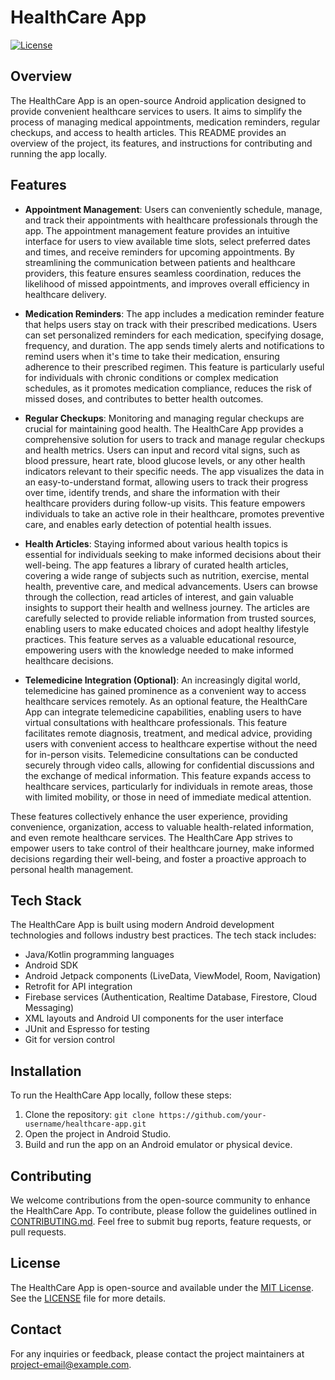 # HealthCare App

[![License](https://img.shields.io/badge/License-MIT-blue.svg)](https://opensource.org/licenses/MIT)

## Overview
The HealthCare App is an open-source Android application designed to provide convenient healthcare services to users. It aims to simplify the process of managing medical appointments, medication reminders, regular checkups, and access to health articles. This README provides an overview of the project, its features, and instructions for contributing and running the app locally.

## Features
- **Appointment Management**: Users can conveniently schedule, manage, and track their appointments with healthcare professionals through the app. The appointment management feature provides an intuitive interface for users to view available time slots, select preferred dates and times, and receive reminders for upcoming appointments. By streamlining the communication between patients and healthcare providers, this feature ensures seamless coordination, reduces the likelihood of missed appointments, and improves overall efficiency in healthcare delivery.

- **Medication Reminders**: The app includes a medication reminder feature that helps users stay on track with their prescribed medications. Users can set personalized reminders for each medication, specifying dosage, frequency, and duration. The app sends timely alerts and notifications to remind users when it's time to take their medication, ensuring adherence to their prescribed regimen. This feature is particularly useful for individuals with chronic conditions or complex medication schedules, as it promotes medication compliance, reduces the risk of missed doses, and contributes to better health outcomes.

- **Regular Checkups**: Monitoring and managing regular checkups are crucial for maintaining good health. The HealthCare App provides a comprehensive solution for users to track and manage regular checkups and health metrics. Users can input and record vital signs, such as blood pressure, heart rate, blood glucose levels, or any other health indicators relevant to their specific needs. The app visualizes the data in an easy-to-understand format, allowing users to track their progress over time, identify trends, and share the information with their healthcare providers during follow-up visits. This feature empowers individuals to take an active role in their healthcare, promotes preventive care, and enables early detection of potential health issues.
- **Health Articles**: Staying informed about various health topics is essential for individuals seeking to make informed decisions about their well-being. The app features a library of curated health articles, covering a wide range of subjects such as nutrition, exercise, mental health, preventive care, and medical advancements. Users can browse through the collection, read articles of interest, and gain valuable insights to support their health and wellness journey. The articles are carefully selected to provide reliable information from trusted sources, enabling users to make educated choices and adopt healthy lifestyle practices. This feature serves as a valuable educational resource, empowering users with the knowledge needed to make informed healthcare decisions.

- **Telemedicine Integration (Optional)**: An increasingly digital world, telemedicine has gained prominence as a convenient way to access healthcare services remotely. As an optional feature, the HealthCare App can integrate telemedicine capabilities, enabling users to have virtual consultations with healthcare professionals. This feature facilitates remote diagnosis, treatment, and medical advice, providing users with convenient access to healthcare expertise without the need for in-person visits. Telemedicine consultations can be conducted securely through video calls, allowing for confidential discussions and the exchange of medical information. This feature expands access to healthcare services, particularly for individuals in remote areas, those with limited mobility, or those in need of immediate medical attention.

These features collectively enhance the user experience, providing convenience, organization, access to valuable health-related information, and even remote healthcare services. The HealthCare App strives to empower users to take control of their healthcare journey, make informed decisions regarding their well-being, and foster a proactive approach to personal health management.

## Tech Stack
The HealthCare App is built using modern Android development technologies and follows industry best practices. The tech stack includes:
- Java/Kotlin programming languages
- Android SDK
- Android Jetpack components (LiveData, ViewModel, Room, Navigation)
- Retrofit for API integration
- Firebase services (Authentication, Realtime Database, Firestore, Cloud Messaging)
- XML layouts and Android UI components for the user interface
- JUnit and Espresso for testing
- Git for version control

## Installation
To run the HealthCare App locally, follow these steps:
1. Clone the repository: `git clone https://github.com/your-username/healthcare-app.git`
2. Open the project in Android Studio.
3. Build and run the app on an Android emulator or physical device.

## Contributing
We welcome contributions from the open-source community to enhance the HealthCare App. To contribute, please follow the guidelines outlined in [CONTRIBUTING.md](CONTRIBUTING.md). Feel free to submit bug reports, feature requests, or pull requests.

## License
The HealthCare App is open-source and available under the [MIT License](https://opensource.org/licenses/MIT). See the [LICENSE](LICENSE) file for more details.

## Contact
For any inquiries or feedback, please contact the project maintainers at [project-email@example.com](mailto:project-email@example.com).



